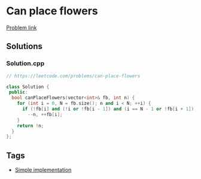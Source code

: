 # Can place flowers

[Problem link](https://leetcode.com/problems/can-place-flowers)

## Solutions


### Solution.cpp
```cpp
// https://leetcode.com/problems/can-place-flowers

class Solution {
 public:
  bool canPlaceFlowers(vector<int>& fb, int n) {
    for (int i = 0, N = fb.size(); n and i < N; ++i) {
      if (!fb[i] and (!i or !fb[i - 1]) and (i == N - 1 or !fb[i + 1]))
        --n, ++fb[i];
    }
    return !n;
  }
};
```
## Tags

* [Simple implementation](/Collections/simple-implementation.md#simple-implementation)
